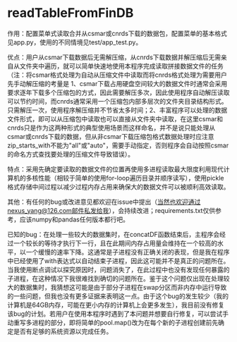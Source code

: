 # readTableFromFinDB

作用：配置菜单式读取合并从csmar或cnrds下载的数据包，配置菜单的基本格式见app.py，使用的不同情境见test/app_test.py。

优点：用户从csmar下载数据后无需解压缩，从cnrds下载数据并解压缩后无需亲自从文件夹中遍历，就可以简单快速地使用本程序完成读取拼接数据文件的任务
（注：将csmar格式处理为自动从压缩文件中读取而将cnrds格式处理为需要用户先手动解压缩的考量是 1、csmar下载占用硬盘空间较大的数据文件时通常会采用要求逐年下载多个压缩包的方式，因此需要解压多次，因此使用程序自动解压读取可以节约时间，而cnrds通常采用一个压缩包内部多层次的文件夹目录结构形式。只需解压一次，使用程序解压缩并不节省太多时间；2、丰富程序可以处理的数据文件形式，即可以从压缩包中读取也可以直接从文件夹中读取，在这里csmar和cnrds只是作为这两种形式的典型使用场景而这样命名，并不是说只能处理从csmar或cnrds下载的数据，但从非csmar下载压缩包格式数据处理时应注意zip_starts_with不能为"all"或"auto"，需要手动指定，否则程序会自动按照csmar的命名方式查找要处理的压缩文件导致错误）。

特点：采用先确定要读取的数据文件的位置再使用多进程读取最大限度利用现代计算机的多核性能（相较于简单的使用for-loop遍历目录并顺序读写），使用pickle格式存储中间过程以减少过程内存占用来确保大的数据文件可以被顺利高效读取。

其他：有任何的bug或改进意见都欢迎在issue中提出（当然也欢迎通过nexus_yang@126.com邮件私发给我），会持续改进；requirements.txt仅供参考，应该numpy和pandas任何版本都行吧。

已知的bug：在处理一些较大的数据集时，在concatDF函数结束后，主程序会经过一个较长的等待才执行下一行，且在此期间内存占用量会维持在一个较高的水平，以一个缓慢的速率下降。这通常是子进程没有正确关闭的表现，但是我在程序中已经使用了with表达式以自动结束子进程，因此这可能并不是真正的问题所在。当我使用断点调试以探究原因时，问题消失了，在此过程中也没有发现任何暴露的子进程，在这种情况下我很难找到确切的问题所在。鉴于这个问题仅出现在处理较大的数据集时，我猜想这可能是由于部分子进程在swap分区而非内存中运行导致的一些问题，但我也没有更多证据来表明这一点。由于这个bug的发生较少（我的计算机是64GB内存，可能在更小内存的计算机上会更多发生），我目前没有修复该bug的计划。若用户在使用本程序时遇到了本问题并想要自行修复，可以尝试手动重写多进程的部分，即将简单的pool.map()改为在每个新的子进程创建前先确定是否有足够的系统资源以完成任务。